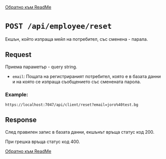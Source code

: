 [Обратно към ReadMe](/README.md)

# `POST /api/employee/reset`
Екшън, който изпраща мейл на потребител, със сменена - парала.

## Request
 Приема параметър - query string.
- `email`: Пощата на регистрираният потребител, която е в базата данни и на която се изпраща съобщението със сменената парола.

### Example:
```url
https://localhost:7047/api/client/reset?email=joro%40test.bg
```
## Response
След правилен запис в базата данни, екшънът връща статус код 200.

При грешка връща статус код 400.

[Обратно към ReadMe](/README.md)